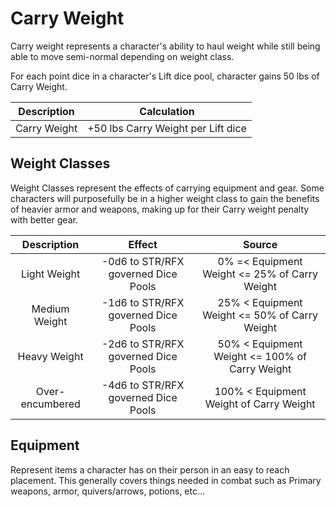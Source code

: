 # Carry Weight

Carry weight represents a character's ability to haul weight while still being able to move semi-normal depending on weight class.

For each point dice in a character's Lift dice pool, character gains 50 lbs of Carry Weight.

| Description |            Calculation            |
| :----------: | :--------------------------------: |
| Carry Weight | +50 lbs Carry Weight per Lift dice |

## Weight Classes

Weight Classes represent the effects of carrying equipment and gear. Some characters will purposefully be in a higher weight class to gain the benefits of heavier armor and weapons, making up for their Carry weight penalty with better gear.

|   Description   |               Effect               |                     Source                     |
| :-------------: | :---------------------------------: | :---------------------------------------------: |
|  Light Weight  | -0d6 to STR/RFX governed Dice Pools | 0% =< Equipment Weight <= 25% of Carry Weight |
|  Medium Weight  | -1d6 to STR/RFX governed Dice Pools |  25% < Equipment Weight <= 50% of Carry Weight  |
|  Heavy Weight  | -2d6 to STR/RFX governed Dice Pools | 50% < Equipment Weight <= 100% of Carry Weight |
| Over-encumbered | -4d6 to STR/RFX governed Dice Pools |    100% < Equipment Weight of Carry Weight    |

## Equipment

Represent items a character has on their person in an easy to reach placement. This generally covers things needed in combat such as Primary weapons, armor, quivers/arrows, potions, etc...
